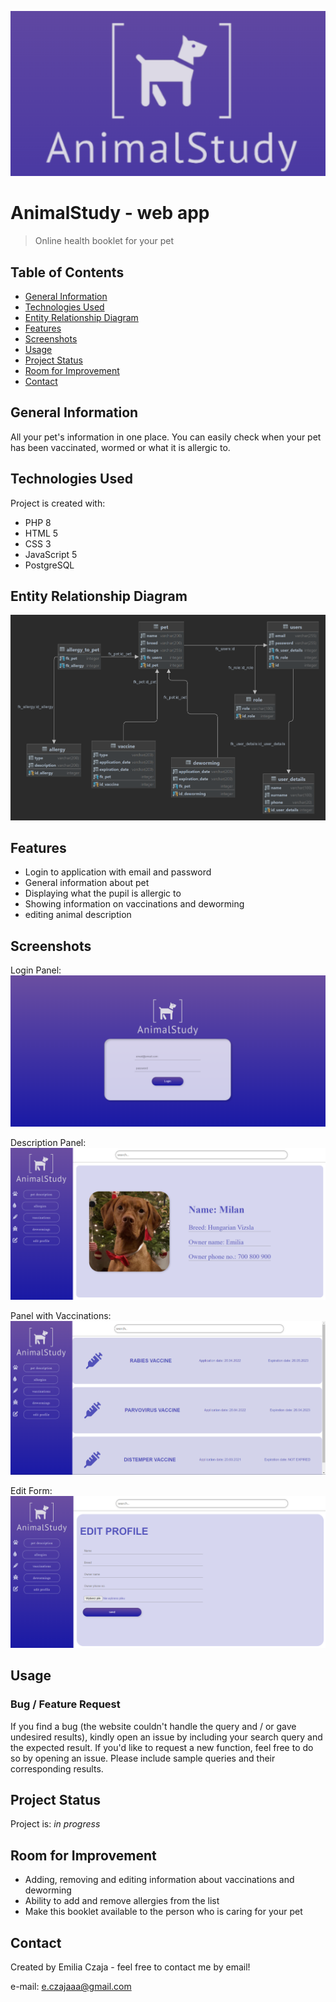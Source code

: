 ![img.png](prtsc/logo.png)
# AnimalStudy - web app
> Online health booklet for your pet

## Table of Contents
* [General Information](#general-information)
* [Technologies Used](#technologies-used)
* [Entity Relationship Diagram](#entity-relationship-diagram)
* [Features](#features)
* [Screenshots](#screenshots)
* [Usage](#usage)
* [Project Status](#project-status)
* [Room for Improvement](#room-for-improvement)
* [Contact](#contact)


## General Information

All your pet's information in one place.
You can easily check when your pet has been vaccinated, wormed or what it is allergic to.

## Technologies Used

Project is created with:
* PHP 8
* HTML 5
* CSS 3
* JavaScript 5
* PostgreSQL

## Entity Relationship Diagram
![img.png](prtsc/ERD.png)

## Features

* Login to application with email and password
* General information about pet
* Displaying what the pupil is allergic to
* Showing information on vaccinations and deworming
* editing animal description

## Screenshots
Login Panel:
![img.png](prtsc/login.png)

Description Panel:
![img.png](prtsc/description.png)

Panel with Vaccinations:
![img.png](prtsc/vaccinations.png)

Edit Form:
![img.png](prtsc/edit.png)

## Usage

### Bug / Feature Request
If you find a bug (the website couldn't handle the query and / or gave undesired results), kindly open an issue by including your search query and the expected result.
If you'd like to request a new function, feel free to do so by opening an issue. Please include sample queries and their corresponding results.

## Project Status
Project is: _in progress_ 

## Room for Improvement
* Adding, removing and editing information about vaccinations and deworming
* Ability to add and remove allergies from the list
* Make this booklet available to the person who is caring for your pet

## Contact
Created by Emilia Czaja - feel free to contact me by email!

e-mail: e.czajaaa@gmail.com